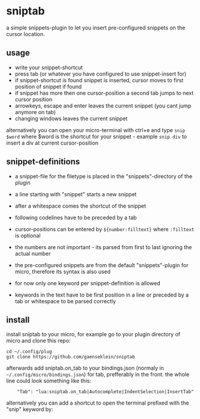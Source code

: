 # sniptab

a simple snippets-plugin to let you insert pre-configured snippets on the cursor location. 

## usage

- write your snippet-shortcut
- press tab (or whatever you have configured to use snippet-insert for)
- if snippet-shortcut is found snippet is inserted, cursor moves to first position of snippet if found
- if snippet has more then one cursor-position a second tab jumps to next cursor position
- arrowkeys, escape and enter leaves the current snippet (you cant jump anymore on tab)
- changing windows leaves the current snippet

alternatively you can open your micro-terminal with ctrl+e and type `snip $word` where $word is the 
shortcut for your snippet - example `snip div` to insert a div at current cursor-position


## snippet-definitions
- a snippet-file for the filetype is placed in the "snippets"-directory of the plugin
- a line starting with "snippet" starts a new snippet
- after a whitespace comes the shortcut of the snippet
- following codelines have to be preceded by a tab
- cursor-positions can be entered by `${number:filltext}` where `:filltext` is optional
- the numbers are not important - its parsed from first to last ignoring the actual number

- the pre-configured snippets are from the default "snippets"-plugin for micro, therefore its syntax is also used
- for now only one keyword per snippet-definition is allowed
- keywords in the text have to be first position in a line or preceded by a tab or whitespace to be parsed correctly

## install 
install sniptab to your micro, for example go to your plugin directory of micro and clone this repo:
```
cd ~/.config/plug
git clone https://github.com/gaenseklein/sniptab
```

afterwards add sniptab.on_tab to your bindings.json (normaly in `~/.config/micro/bindings.json`) for tab, 
prefferably in the front.
the whole line could look something like this:
```
	"Tab": "lua:sniptab.on_tab|Autocomplete|IndentSelection|InsertTab"
```

alternatively you can add a shortcut to open the terminal prefixed with the "snip" keyword by: 
